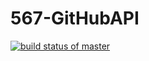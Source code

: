 # 567-GitHubAPI

[![build status of master](https://travis-ci.org/JonMike8/567-GitHubAPI.svg?branch=HW05a_Mocking)](https://travis-ci.org/JonMike8/567-GitHubAPI)
